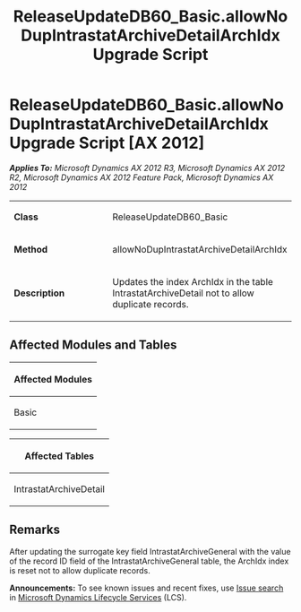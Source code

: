 ﻿---
title: ReleaseUpdateDB60_Basic.allowNoDupIntrastatArchiveDetailArchIdx Upgrade Script
TOCTitle: ReleaseUpdateDB60_Basic.allowNoDupIntrastatArchiveDetailArchIdx Upgrade Script
ms:assetid: edc89361-6881-2c23-99e9-4f9623337f8f
ms:mtpsurl: https://msdn.microsoft.com/en-us/library/JJ719974(v=AX.60)
ms:contentKeyID: 49712046
ms.date: 05/18/2015
mtps_version: v=AX.60
---

# ReleaseUpdateDB60\_Basic.allowNoDupIntrastatArchiveDetailArchIdx Upgrade Script [AX 2012]


_**Applies To:** Microsoft Dynamics AX 2012 R3, Microsoft Dynamics AX 2012 R2, Microsoft Dynamics AX 2012 Feature Pack, Microsoft Dynamics AX 2012_

<table>
<colgroup>
<col style="width: 50%" />
<col style="width: 50%" />
</colgroup>
<tbody>
<tr class="odd">
<td><p><strong>Class</strong></p></td>
<td><p>ReleaseUpdateDB60_Basic</p></td>
</tr>
<tr class="even">
<td><p><strong>Method</strong></p></td>
<td><p>allowNoDupIntrastatArchiveDetailArchIdx</p></td>
</tr>
<tr class="odd">
<td><p><strong>Description</strong></p></td>
<td><p>Updates the index ArchIdx in the table IntrastatArchiveDetail not to allow duplicate records.</p></td>
</tr>
</tbody>
</table>


## Affected Modules and Tables

<table>
<colgroup>
<col style="width: 100%" />
</colgroup>
<thead>
<tr class="header">
<th><p>Affected Modules</p></th>
</tr>
</thead>
<tbody>
<tr class="odd">
<td><p>Basic</p></td>
</tr>
</tbody>
</table>


<table>
<colgroup>
<col style="width: 100%" />
</colgroup>
<thead>
<tr class="header">
<th><p>Affected Tables</p></th>
</tr>
</thead>
<tbody>
<tr class="odd">
<td><p>IntrastatArchiveDetail</p></td>
</tr>
</tbody>
</table>


## Remarks

After updating the surrogate key field IntrastatArchiveGeneral with the value of the record ID field of the IntrastatArchiveGeneral table, the ArchIdx index is reset not to allow duplicate records.

  
**Announcements:** To see known issues and recent fixes, use [Issue search](http://go.microsoft.com/fwlink/?linkid=389258) in [Microsoft Dynamics Lifecycle Services](http://go.microsoft.com/fwlink/?linkid=306505) (LCS).

